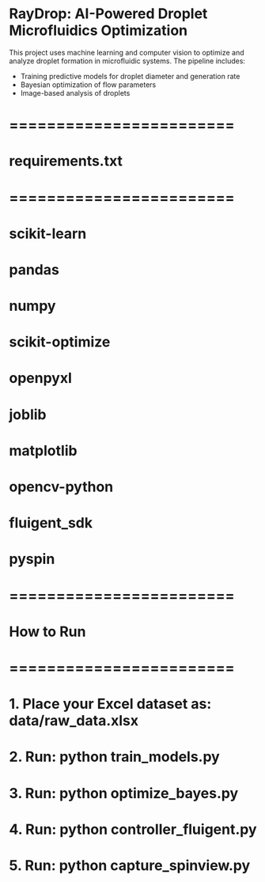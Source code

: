 # RayDrop: AI-Powered Droplet Microfluidics Optimization

This project uses machine learning and computer vision to optimize and analyze droplet formation in microfluidic systems. The pipeline includes:

- Training predictive models for droplet diameter and generation rate
- Bayesian optimization of flow parameters
- Image-based analysis of droplets

# ========================
# requirements.txt
# ========================

# scikit-learn
# pandas
# numpy
# scikit-optimize
# openpyxl
# joblib
# matplotlib
# opencv-python
# fluigent_sdk
# pyspin


# ========================
# How to Run
# ========================
# 1. Place your Excel dataset as: data/raw_data.xlsx
# 2. Run: python train_models.py
# 3. Run: python optimize_bayes.py
# 4. Run: python controller_fluigent.py
# 5. Run: python capture_spinview.py


